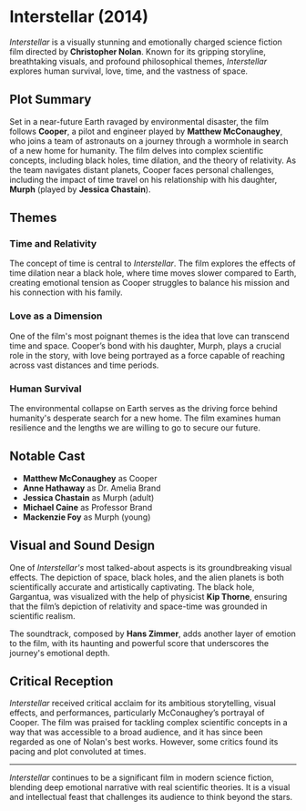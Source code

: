 # **Interstellar (2014)**

*Interstellar* is a visually stunning and emotionally charged science fiction film directed by **Christopher Nolan**. Known for its gripping storyline, breathtaking visuals, and profound philosophical themes, *Interstellar* explores human survival, love, time, and the vastness of space.

## **Plot Summary**

Set in a near-future Earth ravaged by environmental disaster, the film follows **Cooper**, a pilot and engineer played by **Matthew McConaughey**, who joins a team of astronauts on a journey through a wormhole in search of a new home for humanity. The film delves into complex scientific concepts, including black holes, time dilation, and the theory of relativity. As the team navigates distant planets, Cooper faces personal challenges, including the impact of time travel on his relationship with his daughter, **Murph** (played by **Jessica Chastain**).

## **Themes**

### **Time and Relativity**
The concept of time is central to *Interstellar*. The film explores the effects of time dilation near a black hole, where time moves slower compared to Earth, creating emotional tension as Cooper struggles to balance his mission and his connection with his family.

### **Love as a Dimension**
One of the film's most poignant themes is the idea that love can transcend time and space. Cooper’s bond with his daughter, Murph, plays a crucial role in the story, with love being portrayed as a force capable of reaching across vast distances and time periods.

### **Human Survival**
The environmental collapse on Earth serves as the driving force behind humanity's desperate search for a new home. The film examines human resilience and the lengths we are willing to go to secure our future.

## **Notable Cast**

- **Matthew McConaughey** as Cooper
- **Anne Hathaway** as Dr. Amelia Brand
- **Jessica Chastain** as Murph (adult)
- **Michael Caine** as Professor Brand
- **Mackenzie Foy** as Murph (young)

## **Visual and Sound Design**

One of *Interstellar's* most talked-about aspects is its groundbreaking visual effects. The depiction of space, black holes, and the alien planets is both scientifically accurate and artistically captivating. The black hole, Gargantua, was visualized with the help of physicist **Kip Thorne**, ensuring that the film’s depiction of relativity and space-time was grounded in scientific realism.

The soundtrack, composed by **Hans Zimmer**, adds another layer of emotion to the film, with its haunting and powerful score that underscores the journey's emotional depth.

## **Critical Reception**

*Interstellar* received critical acclaim for its ambitious storytelling, visual effects, and performances, particularly McConaughey’s portrayal of Cooper. The film was praised for tackling complex scientific concepts in a way that was accessible to a broad audience, and it has since been regarded as one of Nolan's best works. However, some critics found its pacing and plot convoluted at times.


---

*Interstellar* continues to be a significant film in modern science fiction, blending deep emotional narrative with real scientific theories. It is a visual and intellectual feast that challenges its audience to think beyond the stars.
